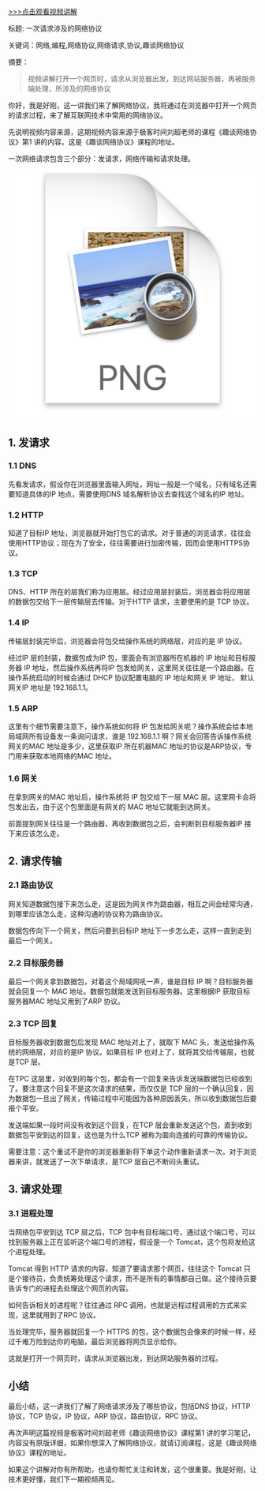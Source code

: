 [>>>点击观看视频讲解](https://www.bilibili.com/video/av47725391)

标题: 一次请求涉及的网络协议

关键词：网络,编程,网络协议,网络请求,协议,趣谈网络协议

摘要：

> 视频讲解打开一个网页时，请求从浏览器出发，到达网站服务器，再被服务端处理，所涉及的网络协议

你好，我是好刚，这一讲我们来了解网络协议，我将通过在浏览器中打开一个网页的请求过程，来了解互联网技术中常用的网络协议。

先说明视频内容来源，这期视频内容来源于极客时间刘超老师的课程《趣谈网络协议》第1 讲的内容。这是《趣谈网络协议》课程的地址。

一次网络请求包含三个部分：发请求，网络传输和请求处理。

![](images/20190331220842.png)

## 1. 发请求

### 1.1 DNS

先看发请求，假设你在浏览器里面输入网址，网址一般是一个域名，只有域名还需要知道具体的IP 地点，需要使用DNS 域名解析协议去查找这个域名的IP 地址。


### 1.2 HTTP

知道了目标IP 地址，浏览器就开始打包它的请求。对于普通的浏览请求，往往会使用HTTP协议；现在为了安全，往往需要进行加密传输，因而会使用HTTPS协议。

### 1.3 TCP

DNS、HTTP 所在的层我们称为应用层。经过应用层封装后，浏览器会将应用层的数据包交给下一层传输层去传输。对于HTTP 请求，主要使用的是 TCP 协议。

### 1.4 IP

传输层封装完毕后，浏览器会将包交给操作系统的网络层，对应的是 IP 协议。

经过IP 层的封装，数据包成为IP 包，里面会有浏览器所在机器的 IP 地址和目标服务器 IP 地址，然后操作系统再将IP 包发给网关，这里网关往往是一个路由器。在操作系统启动的时候会通过 DHCP 协议配置电脑的 IP 地址和网关 IP 地址， 默认网关IP 地址是 192.168.1.1。

### 1.5 ARP

这里有个细节需要注意下，操作系统如何将 IP 包发给网关呢？操作系统会给本地局域网所有设备发一条询问请求，谁是 192.168.1.1 啊？网关会回答告诉操作系统网关的MAC 地址是多少，这里获取IP 所在机器MAC 地址的协议是ARP协议，专门用来获取本地网络的MAC 地址。

### 1.6 网关

在拿到网关的MAC 地址后，操作系统将 IP 包交给下一层 MAC 层。这里网卡会将包发出去，由于这个包里面是有网关的 MAC 地址它就能到达网关。

前面提到网关往往是一个路由器，再收到数据包之后，会判断到目标服务器IP 接下来应该怎么走。

## 2. 请求传输

### 2.1 路由协议

网关知道数据包接下来怎么走，这是因为网关作为路由器，相互之间会经常沟通，到哪里应该怎么走，这种沟通的协议称为路由协议。

数据包传向下一个网关，然后问要到目标IP 地址下一步怎么走，这样一直到走到最后一个网关。

### 2.2 目标服务器

最后一个网关拿到数据包，对着这个局域网吼一声，谁是目标 IP 啊？目标服务器就会回复一个 MAC 地址。数据包就能发送到目标服务器。这里根据IP 获取目标服务器MAC 地址又用到了ARP 协议。

### 2.3 TCP 回复

目标服务器收到数据包后发现 MAC 地址对上了，就取下 MAC 头，发送给操作系统的网络层，对应的是IP 协议。如果目标 IP 也对上了，就将其交给传输层，也就是TCP 层。

在TPC 这层里，对收到的每个包，都会有一个回复来告诉发送端数据包已经收到了。要注意这个回复不是这次请求的结果，而仅仅是 TCP 层的一个确认回复，因为数据包一旦出了网关，传输过程中可能因为各种原因丢失，所以收到数据包后要报个平安。

发送端如果一段时间没有收到这个回复，在TCP 层会重新发送这个包，直到收到数据包平安到达的回复，这也是为什么TCP 被称为面向连接的可靠的传输协议。

需要注意：这个重试不是你的浏览器重新将下单这个动作重新请求一次。对于浏览器来讲，就发送了一次下单请求，是TCP 层自己不断闷头重试。

## 3. 请求处理

### 3.1 进程处理

当网络包平安到达 TCP 层之后，TCP 包中有目标端口号，通过这个端口号，可以找到服务器上正在监听这个端口号的进程，假设是一个 Tomcat，这个包将发给这个进程处理。

Tomcat 得到 HTTP 请求的内容，知道了要请求那个网页，往往这个 Tomcat 只是个接待员，负责统筹处理这个请求，而不是所有的事情都自己做。这个接待员要告诉专门的进程去处理这个网页的内容。

如何告诉相关的进程呢？往往通过 RPC 调用，也就是远程过程调用的方式来实现，这里就用到了RPC 协议。

当处理完毕，服务器就回复一个 HTTPS 的包，这个数据包会像来的时候一样，经过千难万险到达你的电脑，最后浏览器将网页显示给你。

这就是打开一个网页时，请求从浏览器出发，到达网站服务器的过程。

## 小结

最后小结，这一讲我们了解了网络请求涉及了哪些协议，包括DNS 协议，HTTP 协议，TCP 协议，IP 协议，ARP 协议，路由协议，RPC 协议。

再次声明这篇视频是极客时间刘超老师《趣谈网络协议》课程第1 讲的学习笔记，内容没有原版详细，如果你想深入了解网络协议，就请订阅课程，这是《趣谈网络协议》课程的地址。

如果这个讲解对你有所帮助，也请你帮忙关注和转发，这个很重要。我是好刚，让技术更好懂，我们下一期视频再见。
